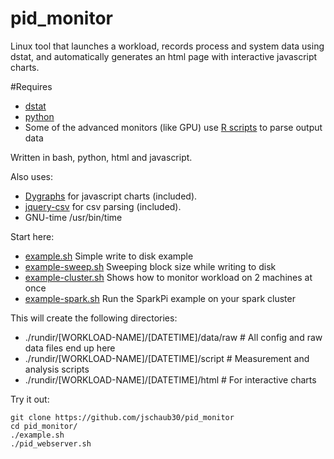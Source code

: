 # pid_monitor
Linux tool that launches a workload, records process and system data using dstat, and automatically generates an html page with interactive javascript charts.

#Requires
- [dstat](http://dag.wiee.rs/home-made/dstat/)
- [python](https://www.python.org/)
- Some of the advanced monitors (like GPU) use [R scripts](https://www.r-project.org/) to parse output data

Written in bash, python, html and javascript.  

Also uses:
- [Dygraphs](http://dygraphs.com/) for javascript charts (included).
- [jquery-csv](https://code.google.com/p/jquery-csv/) for csv parsing (included).
- GNU-time /usr/bin/time

Start here:
- [example.sh](https://github.com/jschaub30/pid_monitor/blob/master/example.sh) Simple write to disk example
- [example-sweep.sh](https://github.com/jschaub30/pid_monitor/blob/master/example-sweep.sh) Sweeping block size while writing to disk
- [example-cluster.sh](https://github.com/jschaub30/pid_monitor/blob/master/example-sweep.sh) Shows how to monitor workload on 2 machines at once
- [example-spark.sh](https://github.com/jschaub30/pid_monitor/blob/master/example-spark.sh) Run the SparkPi example on your spark cluster

This will create the following directories:
 - ./rundir/[WORKLOAD-NAME]/[DATETIME]/data/raw   # All config and raw data files end up here
 - ./rundir/[WORKLOAD-NAME]/[DATETIME]/script     # Measurement and analysis scripts
 - ./rundir/[WORKLOAD-NAME]/[DATETIME]/html       # For interactive charts

Try it out:
```
git clone https://github.com/jschaub30/pid_monitor
cd pid_monitor/
./example.sh
./pid_webserver.sh
```
